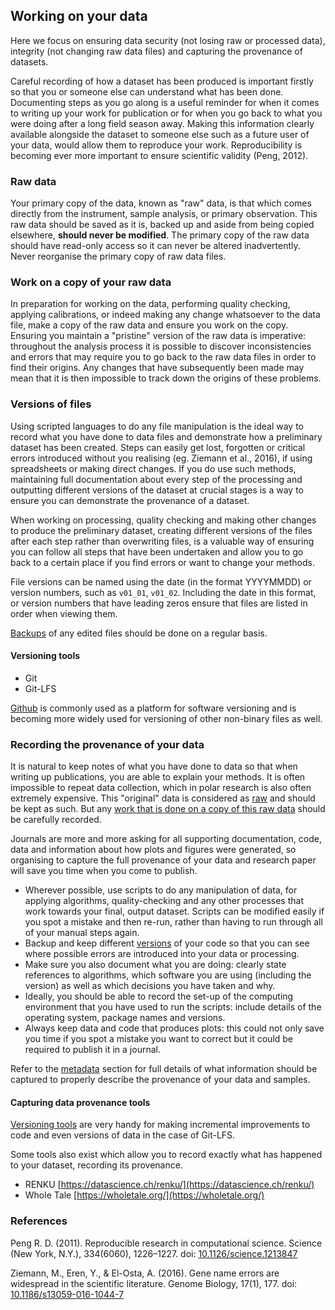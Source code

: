 
## Working on your data

Here we focus on ensuring data security (not losing raw or processed data), integrity (not changing raw data files) and capturing the provenance of datasets. 

Careful recording of how a dataset has been produced is important firstly so that you or someone else can understand what has been done. Documenting steps as you go along is a useful reminder for when it comes to writing up your work for publication or for when you go back to what you were doing after a long field season away. Making this information clearly available alongside the dataset to someone else such as a future user of your data, would allow them to reproduce your work. Reproducibility is becoming ever more important to ensure scientific validity (Peng, 2012).  

### Raw data

Your primary copy of the data, known as "raw" data, is that which comes directly from the instrument, sample analysis, or primary observation. This raw data should be saved as it is, backed up and aside from being copied elsewhere, **should never be modified**. The primary copy of the raw data should have read-only access so it can never be altered inadvertently. Never reorganise the primary copy of raw data files.

### Work on a copy of your raw data

In preparation for working on the data, performing quality checking, applying calibrations, or indeed making any change whatsoever to the data file, make a copy of the raw data and ensure you work on the copy. Ensuring you maintain a "pristine" version of the raw data is imperative: throughout the analysis process it is possible to discover inconsistencies and errors that may require you to go back to the raw data files in order to find their origins. Any changes that have subsequently been made may mean that it is then impossible to track down the origins of these problems.

### Versions of files

Using scripted languages to do any file manipulation is the ideal way to record what you have done to data files and demonstrate how a preliminary dataset has been created. Steps can easily get lost, forgotten or critical errors introduced without you realising (eg. Ziemann et al., 2016), if using spreadsheets or making direct changes. If you do use such methods, maintaining full documentation about every step of the processing and outputting different versions of the dataset at crucial stages is a way to ensure you can demonstrate the provenance of a dataset.

When working on processing, quality checking and making other changes to produce the preliminary dataset, creating different versions of the files after each step rather than overwriting files, is a valuable way of ensuring you can follow all steps that have been undertaken and allow you to go back to a certain place if you find errors or want to change your methods.

File versions can be named using the date (in the format YYYYMMDD) or version numbers, such as ``v01_01``, ``v01_02``. Including the date in this format, or version numbers that have leading zeros ensure that files are listed in order when viewing them.

[Backups](#backing-up-data) of any edited files should be done on a regular basis.

#### Versioning tools

* Git 
* Git-LFS

[Github](https://github.com/) is commonly used as a platform for software versioning and is becoming more widely used for versioning of other non-binary files as well.

### Recording the provenance of your data

It is natural to keep notes of what you have done to data so that when writing up publications, you are able to explain your methods. It is often impossible to repeat data collection, which in polar research is also often extremely expensive. This "original" data is considered as [raw](#raw-data) and should be kept as such. But any [work that is done on a copy of this raw data](#work-on-a-copy-of-your-raw-data) should be carefully recorded.

Journals are more and more asking for all supporting documentation, code, data and information about how plots and figures were generated, so organising to capture the full provenance of your data and research paper will save you time when you come to publish. 
 
* Wherever possible, use scripts to do any manipulation of data, for applying algorithms, quality-checking and any other processes that work towards your final, output dataset. Scripts can be modified easily if you spot a mistake and then re-run, rather than having to run through all of your manual steps again.
* Backup and keep different [versions](#versioning-tools) of your code so that you can see where possible errors are introduced into your data or processing.
* Make sure you also document what you are doing: clearly state references to algorithms, which software you are using (including the version) as well as which decisions you have taken and why.
* Ideally, you should be able to record the set-up of the computing environment that you have used to run the scripts: include details of the operating system, package names and versions. 
* Always keep data and code that produces plots: this could not only save you time if you spot a mistake you want to correct but it could be required to publish it in a journal.

Refer to the [metadata](#metadata) section for full details of what information should be captured to properly describe the provenance of your data and samples.

#### Capturing data provenance tools

[Versioning tools](#versioning-tools) are very handy for making incremental improvements to code and even versions of data in the case of Git-LFS.

Some tools also exist which allow you to record exactly what has happened to your dataset, recording its provenance. 

* RENKU [https://datascience.ch/renku/](https://datascience.ch/renku/)
* Whole Tale [https://wholetale.org/](https://wholetale.org/)

### References

Peng R. D. (2011). Reproducible research in computational science. Science (New York, N.Y.), 334(6060), 1226–1227. doi: [10.1126/science.1213847](https://doi.org/10.1126/science.1213847)

Ziemann, M., Eren, Y., & El-Osta, A. (2016). Gene name errors are widespread in the scientific literature. Genome Biology, 17(1), 177. doi: [10.1186/s13059-016-1044-7](https://doi.org/10.1186/s13059-016-1044-7)
